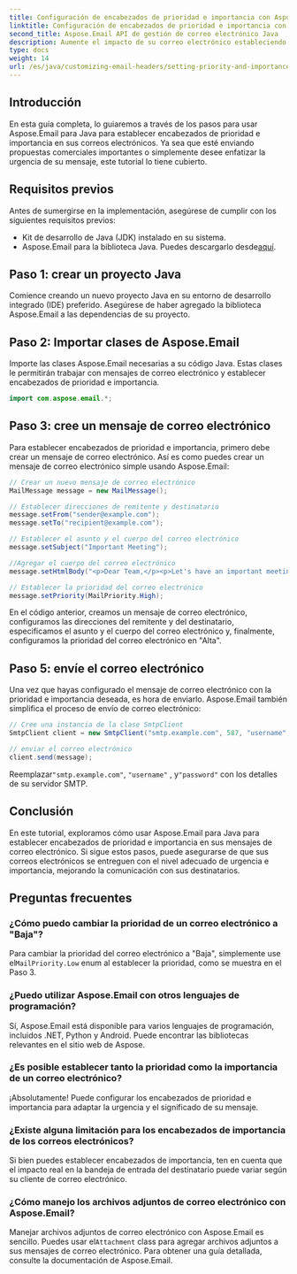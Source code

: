 ```yaml
---
title: Configuración de encabezados de prioridad e importancia con Aspose.Email
linktitle: Configuración de encabezados de prioridad e importancia con Aspose.Email
second_title: Aspose.Email API de gestión de correo electrónico Java
description: Aumente el impacto de su correo electrónico estableciendo encabezados de prioridad e importancia con Aspose.Email para Java. Aprenda cómo hacerlo en esta guía paso a paso.
type: docs
weight: 14
url: /es/java/customizing-email-headers/setting-priority-and-importance-headers/
---
```


## Introducción

En esta guía completa, lo guiaremos a través de los pasos para usar Aspose.Email para Java para establecer encabezados de prioridad e importancia en sus correos electrónicos. Ya sea que esté enviando propuestas comerciales importantes o simplemente desee enfatizar la urgencia de su mensaje, este tutorial lo tiene cubierto.

## Requisitos previos

Antes de sumergirse en la implementación, asegúrese de cumplir con los siguientes requisitos previos:

- Kit de desarrollo de Java (JDK) instalado en su sistema.
-  Aspose.Email para la biblioteca Java. Puedes descargarlo desde[aquí](https://releases.aspose.com/email/java/).

## Paso 1: crear un proyecto Java

Comience creando un nuevo proyecto Java en su entorno de desarrollo integrado (IDE) preferido. Asegúrese de haber agregado la biblioteca Aspose.Email a las dependencias de su proyecto.

## Paso 2: Importar clases de Aspose.Email

Importe las clases Aspose.Email necesarias a su código Java. Estas clases le permitirán trabajar con mensajes de correo electrónico y establecer encabezados de prioridad e importancia.

```java
import com.aspose.email.*;
```

## Paso 3: cree un mensaje de correo electrónico

Para establecer encabezados de prioridad e importancia, primero debe crear un mensaje de correo electrónico. Así es como puedes crear un mensaje de correo electrónico simple usando Aspose.Email:

```java
// Crear un nuevo mensaje de correo electrónico
MailMessage message = new MailMessage();

// Establecer direcciones de remitente y destinatario
message.setFrom("sender@example.com");
message.setTo("recipient@example.com");

// Establecer el asunto y el cuerpo del correo electrónico
message.setSubject("Important Meeting");

//Agregar el cuerpo del correo electrónico
message.setHtmlBody("<p>Dear Team,</p><p>Let's have an important meeting tomorrow at 10 AM.</p>");

// Establecer la prioridad del correo electrónico
message.setPriority(MailPriority.High);
```

En el código anterior, creamos un mensaje de correo electrónico, configuramos las direcciones del remitente y del destinatario, especificamos el asunto y el cuerpo del correo electrónico y, finalmente, configuramos la prioridad del correo electrónico en "Alta".

## Paso 5: envíe el correo electrónico

Una vez que hayas configurado el mensaje de correo electrónico con la prioridad e importancia deseada, es hora de enviarlo. Aspose.Email también simplifica el proceso de envío de correo electrónico:

```java
// Cree una instancia de la clase SmtpClient
SmtpClient client = new SmtpClient("smtp.example.com", 587, "username", "password");

// enviar el correo electrónico
client.send(message);
```

 Reemplazar`"smtp.example.com"`, `"username"` , y`"password"` con los detalles de su servidor SMTP.

## Conclusión

En este tutorial, exploramos cómo usar Aspose.Email para Java para establecer encabezados de prioridad e importancia en sus mensajes de correo electrónico. Si sigue estos pasos, puede asegurarse de que sus correos electrónicos se entreguen con el nivel adecuado de urgencia e importancia, mejorando la comunicación con sus destinatarios.

## Preguntas frecuentes

### ¿Cómo puedo cambiar la prioridad de un correo electrónico a "Baja"?

 Para cambiar la prioridad del correo electrónico a "Baja", simplemente use el`MailPriority.Low` enum al establecer la prioridad, como se muestra en el Paso 3.

### ¿Puedo utilizar Aspose.Email con otros lenguajes de programación?

Sí, Aspose.Email está disponible para varios lenguajes de programación, incluidos .NET, Python y Android. Puede encontrar las bibliotecas relevantes en el sitio web de Aspose.

### ¿Es posible establecer tanto la prioridad como la importancia de un correo electrónico?

¡Absolutamente! Puede configurar los encabezados de prioridad e importancia para adaptar la urgencia y el significado de su mensaje.

### ¿Existe alguna limitación para los encabezados de importancia de los correos electrónicos?

Si bien puedes establecer encabezados de importancia, ten en cuenta que el impacto real en la bandeja de entrada del destinatario puede variar según su cliente de correo electrónico.

### ¿Cómo manejo los archivos adjuntos de correo electrónico con Aspose.Email?

 Manejar archivos adjuntos de correo electrónico con Aspose.Email es sencillo. Puedes usar el`Attachment` class para agregar archivos adjuntos a sus mensajes de correo electrónico. Para obtener una guía detallada, consulte la documentación de Aspose.Email.